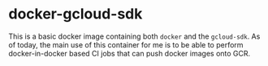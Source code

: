 # docker-gcloud-sdk

This is a basic docker image containing both `docker` and the `gcloud-sdk`.
As of today, the main use of this container for me is to be able to perform docker-in-docker based CI jobs that can push docker images onto GCR.
